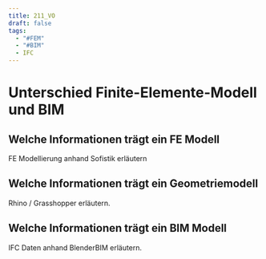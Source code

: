 ```yaml
---
title: 211_VO
draft: false
tags:
  - "#FEM"
  - "#BIM"
  - IFC
---
```


# Unterschied Finite-Elemente-Modell und BIM




## Welche Informationen trägt ein FE Modell

FE Modellierung anhand Sofistik erläutern



## Welche Informationen trägt ein Geometriemodell


Rhino / Grasshopper erläutern.

## Welche Informationen trägt ein BIM Modell

IFC Daten anhand BlenderBIM erläutern.


